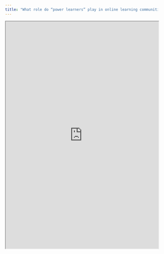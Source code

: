 ```yaml
---
title: "What role do “power learners” play in online learning communities?"
---
```




<iframe height="750" width="100%" src="https://ewelton.github.io/ktest/wiki.html#What%20role%20do%20%E2%80%9Cpower%20learners%E2%80%9D%20play%20in%20online%20learning%20communities?"></iframe>
